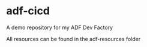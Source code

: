 # adf-cicd
A demo repository for my ADF Dev Factory

All resources can be found in the adf-resources folder
